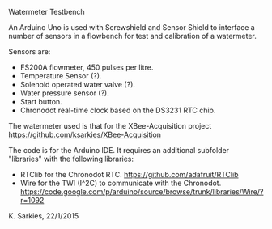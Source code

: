 Watermeter Testbench

An Arduino Uno is used with Screwshield and Sensor Shield to interface a number
of sensors in a flowbench for test and calibration of a watermeter.

Sensors are:

- FS200A flowmeter, 450 pulses per litre.
- Temperature Sensor (?).
- Solenoid operated water valve (?).
- Water pressure sensor (?).
- Start button.
- Chronodot real-time clock based on the DS3231 RTC chip.

The watermeter used is that for the XBee-Acquisition project
https://github.com/ksarkies/XBee-Acquisition

The code is for the Arduino IDE. It requires an additional subfolder "libraries"
with the following libraries:

- RTClib for the Chronodot RTC.
    https://github.com/adafruit/RTClib
- Wire for the TWI (I^2C) to communicate with the Chronodot.
    https://code.google.com/p/arduino/source/browse/trunk/libraries/Wire/?r=1092

K. Sarkies, 22/1/2015


